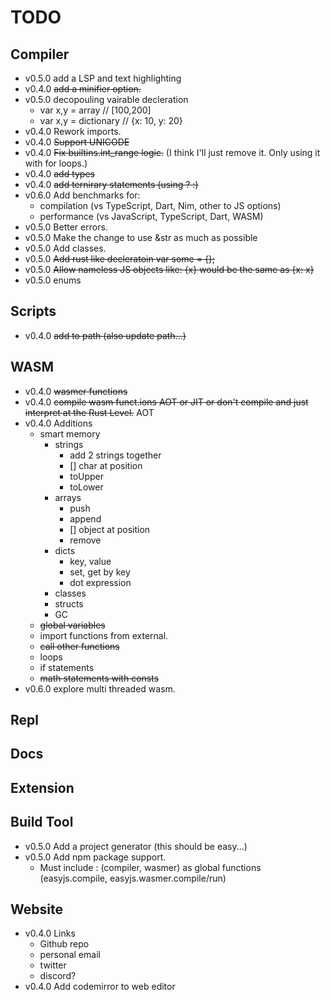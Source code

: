 # TODO

## Compiler
- v0.5.0 add a LSP and text highlighting
- v0.4.0 ~~add a minifier option.~~
- v0.5.0 decopouling vairable decleration 
  - var x,y = array // [100,200]
  - var x,y = dictionary // {x: 10, y: 20}
- v0.4.0 Rework imports.  
- v0.4.0 ~~Support UNICODE~~
- v0.4.0 ~~Fix builtins.int_range logic.~~ (I think I'll just remove it. Only using it with for loops.)
- v0.4.0 ~~add types~~
- v0.4.0 ~~add ternirary statements (using ? :)~~
- v0.6.0 Add benchmarks for:
  - compilation (vs TypeScript, Dart, Nim, other to JS options)
  - performance (vs JavaScript, TypeScript, Dart, WASM)
- v0.5.0 Better errors.
- v0.5.0 Make the change to use &str as much as possible
- v0.5.0 Add classes.
- v0.5.0 ~~Add rust like decleratoin var some = {};~~
- v0.5.0 ~~Allow nameless JS objects like: {x} would be the same as {x: x}~~
- v0.5.0 enums

## Scripts
- v0.4.0 ~~add to path (also update path...)~~

## WASM
- v0.4.0 ~~wasmer functions~~
- v0.4.0 ~~compile wasm funct.ions AOT or JIT or don't compile and just interpret at the Rust Level.~~ AOT
- v0.4.0 Additions
  - smart memory
    - strings
      - add 2 strings together
      - [] char at position
      - toUpper 
      - toLower
    - arrays
      - push
      - append
      - [] object at position
      - remove
    - dicts
      - key, value
      - set, get by key
      - dot expression
    - classes
    - structs
    - GC
  - ~~global variables~~
  - import functions from external.
  - ~~call other functions~~
  - loops
  - if statements
  - ~~math statements with consts~~
- v0.6.0 explore multi threaded wasm.

## Repl

## Docs

## Extension

## Build Tool
- v0.5.0 Add a project generator (this should be easy...)
- v0.5.0 Add npm package support.
  - Must include : (compiler, wasmer) as global functions (easyjs.compile, easyjs.wasmer.compile/run)


## Website
- v0.4.0 Links
  - Github repo
  - personal email
  - twitter
  - discord?
- v0.4.0 Add codemirror to web editor